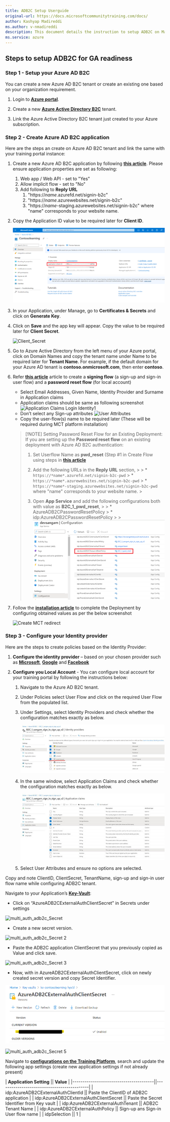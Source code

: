 ```yaml
---
title: ADB2C Setup Userguide
original-url: https://docs.microsoftcommunitytraining.com/docs/
author: Kashyap Madireddi
ms.author: v-nmadireddi
description: This document details the instruction to setup ADB2C on Market Place version of Community Training. Primarily to aid in Phone Identity Migration
ms.service: azure
---
```

## Steps to setup ADB2C for GA readiness

### Step 1 - Setup your Azure AD B2C

You can create a new Azure AD B2C tenant or create an existing one based on your organization requirement.

1. Login to [**Azure portal**](https://portal.azure.com/).

2. Create a new [**Azure Active Directory B2C**](/azure/active-directory-b2c/tutorial-create-tenant)  tenant.

3. Link the Azure Active Directory B2C tenant just created to your Azure subscription.  

### Step 2 - Create Azure AD B2C application

Here are the steps an create on Azure AD B2C tenant and link the same with your training portal instance:

1. Create a new Azure AD B2C application by following [**this article**](/azure/active-directory-b2c/tutorial-register-applications). Please ensure application properties are set as following:
    1. Web app / Web API - set to "Yes"
    2. Allow implicit flow - set to "No"
    3. Add following to **Reply URL**
        1. "https://*name*.azurefd.net/signin-b2c"
        2. "https://*name*.azurewebsites.net/signin-b2c"
        3. "https://*name*-staging.azurewebsites.net/signin-b2c"
    where "name" corresponds to your website name.
2. Copy the Application ID value to be required later for **Client ID**.

    ![CLeitnID](../cliendIDB2C.png)


3. In your Application, under Manage, go to **Certificates & Secrets** and click on **Generate Key**.
4. Click on **Save** and the app key will appear. Copy the value to be required later for **Client Secret**.  

    ![Client_Secret](../cliendsecretB2C.png)

5. Go to Azure Active Directory from the left menu of your Azure portal, click on Domain Names and copy the tenant name under Name to be required later for **Tenant Name**. For example, if the default domain for your Azure AD tenant is **contoso.onmicrosoft.com**, then enter **contoso**.
6. Refer [**this article**](/azure/active-directory-b2c/tutorial-create-user-flows) article to create a **signing flow** (a sign-up and sign-in user flow) and a **password reset flow** (for local account)
    * Select Email Addresses, Given Name, Identity Provider and Surname in Application claims
    * Application claims should be same as following screenshot
    ![Application Claims Login Identity1](../../media/LoginIdentity8.png)
    * Don’t select any Sign-up attributes
    ![User Attributes](../../media/LoginIdentity9.png)
    * Copy the user-flow(s) name to be required later (These will be required during MCT platform installation)
    >
    > [!NOTE]
    > Setting Password Reset Flow for an Existing Deployment:
    > If you are setting up the **Password reset flow** on an existing deployment with Azure AD B2C authentication:
    >
    > 1. Set Userflow Name as **pwd_reset** (Step #1 in Create Flow using steps in [**this article**](/azure/active-directory-b2c/tutorial-create-user-flows)
    >
    > 2. Add the following URLs in the **Reply URL** section,
        >
        > * `https://*name*.azurefd.net/signin-b2c-pwd`
        > * `https://*name*.azurewebsites.net/signin-b2c-pwd`
        > * `https://*name*-staging.azurewebsites.net/signin-b2c-pwd` where "name" corresponds to your website name.
        >
    > 3. Open **App Service** and add the following configurations both with value as **B2C_1_pwd_reset**,
        >
        > * AzureADB2CPasswordResetPolicy
        > * idp:AzureADB2CPasswordResetPolicy
        >
        >![App Service](../../media/image%28355%29.png)

7. Follow the [**installation article**](../../infrastructure-management/install-your-platform-instance/installation-guide-detailed-steps.md) to complete the Deployment by configuring obtained values as per the below screenshot

    ![Create MCT redirect](../../media/LoginIdentity11.png)
### Step 3 - Configure your Identity provider

Here are the steps to create policies based on the Identity Provider:

1. **Configure the identity provider** – based on your chosen provider such as [**Microsoft**](/azure/active-directory-b2c/active-directory-b2c-setup-msa-app), [**Google**](/azure/active-directory-b2c/active-directory-b2c-setup-goog-app) and [**Facebook**](/azure/active-directory-b2c/active-directory-b2c-setup-fb-app)

2. **Configure you Local Account** - You can configure local account for your training portal by following the instructions below:

    1. Navigate to the Azure AD B2C tenant.
    2. Under Policies select User Flow and click on the required User Flow from the populated list.
    3. Under Settings, select Identity Providers and check whether the configuration matches exactly as below.

        ![Configure your local account](../../media/image%28360%29.png)

    4. In the same window, select Application Claims and check whether the configuration matches exactly as below.

        ![Application Claims Local Account1](../../media/4.jpg)

    5. Select User Attributes and ensure no options are selected.
   
Copy and note ClientID, ClientSecret, TenantName, sign-up and sign-in user flow name while configuring ADB2C tenant.

Navigate to your Application’s [**Key-Vault**](../../analytics/custom-reports/database-schema.md#accessing-key-vault):

* Click on “AzureADB2CExternalAuthClientSecret” in Secrets under settings

![multi_auth_adb2c_Secret](../Multiauth_adb2csecret.png)

* Create a new secret version.  

![multi_auth_adb2c_Secret 2](../Multiauth_adb2csecret2.png)

* Paste the ADB2C application ClientSecret that you previously copied as Value and click save.

![multi_auth_adb2c_Secret 3](../Multiauth_adb2csecret3.png)

* Now, with in AzureADB2CExternalAuthClientSecret, click on newly created secret version and copy Secret Identifier.  

![multi_auth_adb2c_Secret 4](../Multiauth_adb2csecret4.png)
        
![multi_auth_adb2c_Secret 5](../Multiauth_adb2csecret5.png)

Navigate to [**configurations on the Training Platform**](../../settings/configurations-on-the-training-platform.md#steps-to-set-the-configurations-on-the-platform), search and update the following app settings (create new application settings if not already present)

| **Application Setting**                || **Value**                                  |
|----------------------------------------||--------------------------------------------|
| idp:AzureADB2CExternalAuthClientId     || Paste the ClientID of ADB2C application    |
| idp:AzureADB2CExternalAuthClientSecret || Paste the Secret Identifier from Key vault |
| idp:AzureADB2CExternalAuthTenant       || ADB2C Tenant Name                          |
| idp:AzureADB2CExternalAuthPolicy       || Sign-up ans Sign-in User flow name         |
| idpSelection                           || 1                                          |

